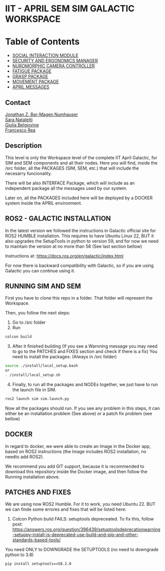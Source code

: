 # IIT - APRIL SEM SIM GALACTIC WORKSPACE

# Table of Contents  
* [SOCIAL INTERACTION MODULE](/src/sim/README.md)
* [SECURITY AND ERGONOMICS MANAGER](/src/sem/README.md)  
* [NUROMORPHIC CAMERA CONTROLLER](/src/nc_controller/README.md)  
* [FATIGUE PACKAGE](/src/fatigue/README.md)  
* [GRASP PACKAGE](/src/grasp/README.md)  
* [MOVEMENT PACKAGE](/src/mov/README.md)  
* [APRIL MESSAGES](/src/april_msgs/README.md)

## Contact
[Jonathan Z. Bar-Magen Numhauser](mailto:jonathan.barmagen@iit.it)\
[Sara Nataletti](Sara.Nataletti@iit.it)\
[Giulia Belgiovine](mailto:Giulia.Belgiovine@iit.it)\
[Francesco Rea](mailto:Francesco.Rea@iit.it)

## Description

This level is only the Workspace level of the complete IIT April Galactic, for SIM and SEM components and all their nodes.
Here you will find, inside the /src folder, all the PACKAGES (SIM, SEM, etc.) that will include the necesarry funcionality.

There will be also INTERFACE Package, which will include as an independent package all the messages used by our system.

Later on, all the PACKAGES included here will be deployed by a DOCKER system inside the APRIL environment.

## ROS2 - GALACTIC INSTALLATION
In the latest version we followed the instructions in Galactic official site for ROS2 HUMBLE installation. This requires to have Ubuntu Linux 22, BUT it also upgrades the SetupTools in python to version 59, and for now we need to maintain the version at no more than 58 (See last section bellow)

Instructions at: https://docs.ros.org/en/galactic/index.html

For now there is backward compatibility with Galactic, so if you are using Galactic you can continue using it.


## RUNNING SIM AND SEM
First you have to clone this repo in a folder. That folder will represent the Workspace.

Then, you follow the next steps:
1) Go to /src folder
2) Run 
```sh
colcon build
```
3) After it finished building (If you see a Warnning message you may need to go to the PATCHES and FIXES section and check if there is a fix)
You need to install the packages: (Always in /src folder)
```sh
source ./install/local_setup.bash
or
. /install/local_setup.sh
```

4) Finally, to run all the packages and NODEs together, we just have to run the launch file in SIM. 
```sh
ros2 launch sim sim.launch.py
```

Now all the packages should run. If you see any problem in this steps, it can either be an installation problem (See above) or a patch fix problem (see bellow)

## DOCKER
In regard to docker, we were able to create an Image in the Docker app, based on ROS2 instructions (the Image includes ROS2 installation, no needto add ROS2).

We recommend you add GIT support, because it is recommended to download this repository inside the Docker image, and then follow the Running installation above.


## PATCHES AND FIXES

We are using now ROS2 Humble. For it to work, you need Ubuntu 22. BUT we can finde some errores and fixes that will be listed here:

1) Colcon Python build FAILS: setuptools depreceated. To fix this, follow post: https://answers.ros.org/question/396439/setuptoolsdeprecationwarning-setuppy-install-is-deprecated-use-build-and-pip-and-other-standards-based-tools/ 

You need ONLY to DOWNGRADE the SETUPTOOLS (no need to downgrade python to 3.8)

```sh
pip install setuptools==58.2.0
```